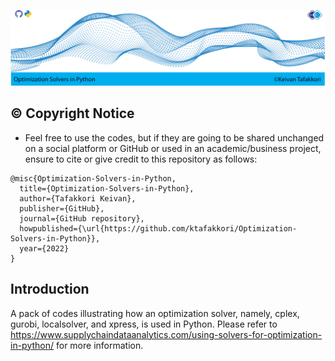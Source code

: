 ![](images/repo.png)

## ©️ Copyright Notice

- Feel free to use the codes, but if they are going to be shared unchanged on a social platform or GitHub or used in an academic/business project, ensure to cite or give credit to this repository as follows:
  
```
@misc{Optimization-Solvers-in-Python,
  title={Optimization-Solvers-in-Python},
  author={Tafakkori Keivan},
  publisher={GitHub},
  journal={GitHub repository},
  howpublished={\url{https://github.com/ktafakkori/Optimization-Solvers-in-Python}},
  year={2022}
}
```
  
## Introduction

A pack of codes illustrating how an optimization solver, namely, cplex, gurobi, localsolver, and xpress, is used in Python. Please refer to https://www.supplychaindataanalytics.com/using-solvers-for-optimization-in-python/ for more information.

